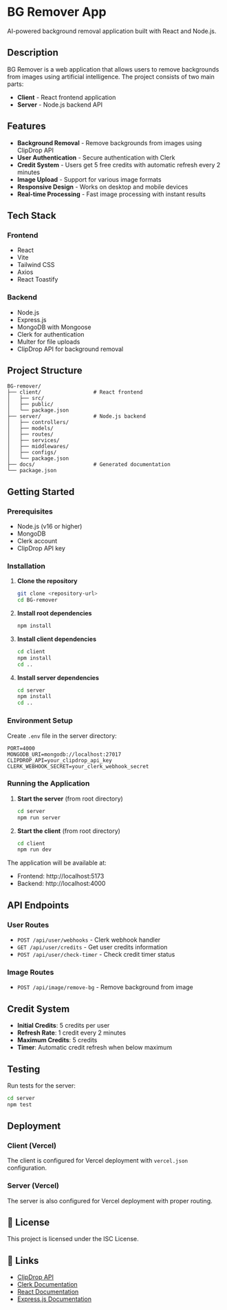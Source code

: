 # BG Remover App

AI-powered background removal application built with React and Node.js.

## Description

BG Remover is a web application that allows users to remove backgrounds from images using artificial intelligence. The project consists of two main parts:
- **Client** - React frontend application
- **Server** - Node.js backend API

## Features

- **Background Removal** - Remove backgrounds from images using ClipDrop API
- **User Authentication** - Secure authentication with Clerk
- **Credit System** - Users get 5 free credits with automatic refresh every 2 minutes
- **Image Upload** - Support for various image formats
- **Responsive Design** - Works on desktop and mobile devices
- **Real-time Processing** - Fast image processing with instant results

## Tech Stack

### Frontend
- React
- Vite
- Tailwind CSS
- Axios
- React Toastify

### Backend
- Node.js
- Express.js
- MongoDB with Mongoose
- Clerk for authentication
- Multer for file uploads
- ClipDrop API for background removal

##  Project Structure

```
BG-remover/
├── client/                 # React frontend
│   ├── src/
│   ├── public/
│   └── package.json
├── server/                 # Node.js backend
│   ├── controllers/
│   ├── models/
│   ├── routes/
│   ├── services/
│   ├── middlewares/
│   ├── configs/
│   └── package.json
├── docs/                   # Generated documentation
└── package.json           
```

## Getting Started

### Prerequisites
- Node.js (v16 or higher)
- MongoDB
- Clerk account
- ClipDrop API key

### Installation

1. **Clone the repository**
   ```bash
   git clone <repository-url>
   cd BG-remover
   ```

2. **Install root dependencies**
   ```bash
   npm install
   ```

3. **Install client dependencies**
   ```bash
   cd client
   npm install
   cd ..
   ```

4. **Install server dependencies**
   ```bash
   cd server
   npm install
   cd ..
   ```

### Environment Setup

Create `.env` file in the server directory:
```env
PORT=4000
MONGODB_URI=mongodb://localhost:27017
CLIPDROP_API=your_clipdrop_api_key
CLERK_WEBHOOK_SECRET=your_clerk_webhook_secret
```

### Running the Application

1. **Start the server** (from root directory)
   ```bash
   cd server
   npm run server
   ```

2. **Start the client** (from root directory)
   ```bash
   cd client
   npm run dev
   ```

The application will be available at:
- Frontend: http://localhost:5173
- Backend: http://localhost:4000

##  API Endpoints

### User Routes
- `POST /api/user/webhooks` - Clerk webhook handler
- `GET /api/user/credits` - Get user credits information
- `POST /api/user/check-timer` - Check credit timer status

### Image Routes
- `POST /api/image/remove-bg` - Remove background from image

## Credit System

- **Initial Credits**: 5 credits per user
- **Refresh Rate**: 1 credit every 2 minutes
- **Maximum Credits**: 5 credits
- **Timer**: Automatic credit refresh when below maximum


## Testing

Run tests for the server:
```bash
cd server
npm test
```

## Deployment

### Client (Vercel)
The client is configured for Vercel deployment with `vercel.json` configuration.

### Server (Vercel)
The server is also configured for Vercel deployment with proper routing.


## 📄 License

This project is licensed under the ISC License.


## 🔗 Links

- [ClipDrop API](https://clipdrop.co/apis)
- [Clerk Documentation](https://clerk.com/docs)
- [React Documentation](https://react.dev)
- [Express.js Documentation](https://expressjs.com)